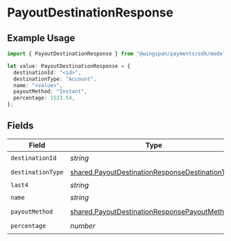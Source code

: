 # PayoutDestinationResponse

## Example Usage

```typescript
import { PayoutDestinationResponse } from "@wingspan/payments/sdk/models/shared";

let value: PayoutDestinationResponse = {
  destinationId: "<id>",
  destinationType: "Account",
  name: "<value>",
  payoutMethod: "Instant",
  percentage: 1523.54,
};
```

## Fields

| Field                                                                                                                     | Type                                                                                                                      | Required                                                                                                                  | Description                                                                                                               |
| ------------------------------------------------------------------------------------------------------------------------- | ------------------------------------------------------------------------------------------------------------------------- | ------------------------------------------------------------------------------------------------------------------------- | ------------------------------------------------------------------------------------------------------------------------- |
| `destinationId`                                                                                                           | *string*                                                                                                                  | :heavy_check_mark:                                                                                                        | N/A                                                                                                                       |
| `destinationType`                                                                                                         | [shared.PayoutDestinationResponseDestinationType](../../../sdk/models/shared/payoutdestinationresponsedestinationtype.md) | :heavy_check_mark:                                                                                                        | N/A                                                                                                                       |
| `last4`                                                                                                                   | *string*                                                                                                                  | :heavy_minus_sign:                                                                                                        | N/A                                                                                                                       |
| `name`                                                                                                                    | *string*                                                                                                                  | :heavy_check_mark:                                                                                                        | N/A                                                                                                                       |
| `payoutMethod`                                                                                                            | [shared.PayoutDestinationResponsePayoutMethod](../../../sdk/models/shared/payoutdestinationresponsepayoutmethod.md)       | :heavy_check_mark:                                                                                                        | N/A                                                                                                                       |
| `percentage`                                                                                                              | *number*                                                                                                                  | :heavy_check_mark:                                                                                                        | N/A                                                                                                                       |